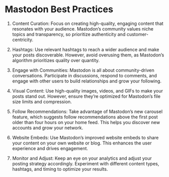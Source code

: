 # Mastodon Best Practices

1. Content Curation: Focus on creating high-quality, engaging content that resonates with your audience. Mastodon’s community values niche topics and transparency, so prioritize authenticity and customer-centricity.

2. Hashtags: Use relevant hashtags to reach a wider audience and make your posts discoverable. However, avoid overusing them, as Mastodon’s algorithm prioritizes quality over quantity.

3. Engage with Communities: Mastodon is all about community-driven conversations. Participate in discussions, respond to comments, and engage with other users to build relationships and grow your following.

4. Visual Content: Use high-quality images, videos, and GIFs to make your posts stand out. However, ensure they’re optimized for Mastodon’s file size limits and compression.

5. Follow Recommendations: Take advantage of Mastodon’s new carousel feature, which suggests follow recommendations above the first post older than four hours on your home feed. This helps you discover new accounts and grow your network.

6. Website Embeds: Use Mastodon’s improved website embeds to share your content on your own website or blog. This enhances the user experience and drives engagement.

7. Monitor and Adjust: Keep an eye on your analytics and adjust your posting strategy accordingly. Experiment with different content types, hashtags, and timing to optimize your results.
